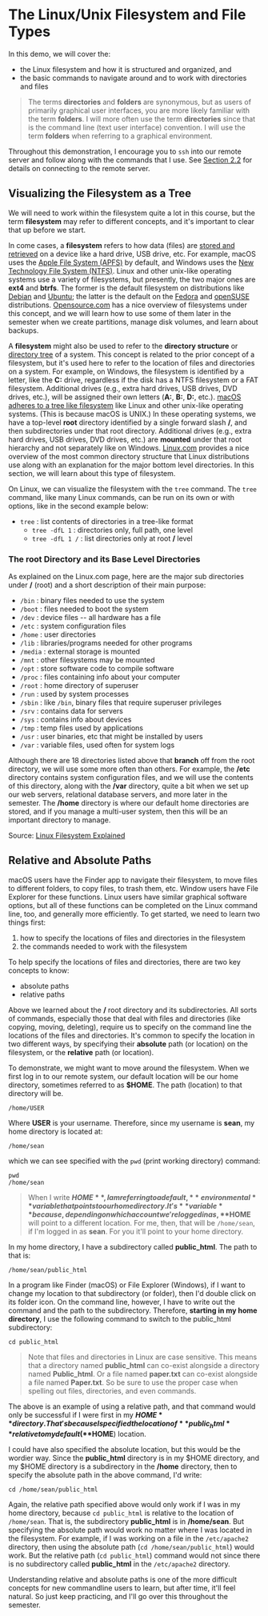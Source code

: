 # The Linux/Unix Filesystem and File Types

In this demo, we will cover the:

- the Linux filesystem and how it is structured and organized, and
- the basic commands to navigate around and to work with directories and files

> The terms **directories** and **folders** are synonymous, but 
> as users of primarily graphical user interfaces,
> you are more likely familiar with the term **folders**.
> I will more often use the term **directories** 
> since that is the command line (text user interface) convention.
> I will use the term **folders** when referring to a graphical environment.

Throughout this demonstration,
I encourage you to ``ssh`` into our remote server
and follow along with the commands that I use.
See [Section 2.2](02-quick-ssh-connect.html)
for details on connecting to the remote server.

## Visualizing the Filesystem as a Tree

We will need to work within the filesystem
quite a lot in this course,
but the term **filesystem** may refer to different concepts,
and it's important to clear that up before we start.

In come cases, a **filesystem** refers to how data (files)
are [stored and retrieved][filesystem]
on a device like a hard drive, USB drive, etc.
For example, macOS uses the [Apple File System (APFS)][apfs] by default,
and Windows uses the [New Technology File System (NTFS)][ntfs].
Linux and other unix-like operating systems use a variety of filesystems, but
presently, the two major ones are **ext4** and **btrfs**.
The former is the default filesystem on distributions
like [Debian][debian] and [Ubuntu][ubuntu];
the latter is the default on the 
[Fedora][fedora] and [openSUSE][opensuse] distributions. 
[Opensource.com][ext4] has a nice overview of filesystems under this concept,
and we will learn how to use some of them later in the semester
when we create partitions, manage disk volumes, and learn about backups.

A **filesystem** might also be used to refer
to the **directory structure** or [directory tree][directorytree] of a system.
This concept is related to the prior concept of a filesystem, but
it's used here to refer to the location of files and directories on a system.
For example, on Windows, the filesystem is identified by a letter, like the **C:** drive,
regardless if the disk has a NTFS filesystem or a FAT filesystem.
Additional drives (e.g., extra hard drives, USB drives, DVD drives, etc.),
will be assigned their own letters (**A:**, **B:**, **D:**, etc.).
[macOS adheres to a tree like filesystem][macosdirtree]
like Linux and other unix-like operating systems.
(This is because macOS is UNIX.)
In these operating systems, we have a top-level **root** directory
identified by a single forward slash  **/**,
and then subdirectories under that root directory.
Additional drives (e.g., extra hard drives, USB drives, DVD drives, etc.) are **mounted**
under that root hierarchy and not separately like on Windows.
[Linux.com][directories] provides a nice overview of the most common directory structure
that Linux distributions use along with an explanation for the major bottom level directories.
In this section, we will learn about this type of filesystem.

On Linux, we can visualize the filesystem with the ``tree`` command.
The ``tree`` command, like many Linux commands,
can be run on its own or with options,
like in the second example below:

- ``tree`` : list contents of directories in a tree-like format
    - ``tree -dfL 1`` : directories only, full path, one level
    - ``tree -dfL 1 /`` : list directories only at root **/** level

### The root Directory and its Base Level Directories

As explained on the Linux.com page,
here are the major sub directories under **/** (root)
and a short description of their main purpose:

- ``/bin`` : binary files needed to use the system
- ``/boot``  : files needed to boot the system
- ``/dev`` : device files -- all hardware has a file
- ``/etc`` : system configuration files
- ``/home`` : user directories
- ``/lib`` : libraries/programs needed for other programs
- ``/media`` : external storage is mounted
- ``/mnt`` : other filesystems may be mounted
- ``/opt`` : store software code to compile software
- ``/proc`` : files containing info about your computer
- ``/root`` : home directory of superuser
- ``/run`` : used by system processes
- ``/sbin`` : like ``/bin``, binary files that require superuser privileges
- ``/srv`` : contains data for servers
- ``/sys`` : contains info about devices
- ``/tmp`` : temp files used by applications
- ``/usr`` : user binaries, etc that might be installed by users
- ``/var`` : variable files, used often for system logs

Although there are 18 directories listed above
that **branch** off from the root directory,
we will use some more often than others.
For example, the **/etc** directory contains system configuration files,
and we will use the contents of this directory,
along with the **/var** directory,
quite a bit when we set up our web servers, relational database servers,
and more later in the semester.
The **/home** directory is where our default home directories are stored,
and if you manage a multi-user system,
then this will be an important directory to manage. 

Source: [Linux Filesystem Explained][directories]

## Relative and Absolute Paths

macOS users have the Finder app to navigate their filesystem,
to move files to different folders, to copy files, to trash them, etc.
Window users have File Explorer for these functions.
Linux users have similar graphical software options,
but all of these functions can be completed on the Linux command line, too,
and generally more efficiently.
To get started, we need to learn two things first:

1. how to specify the locations of files and directories in the filesystem 
2. the commands needed to work with the filesystem

To help specify the locations of files and directories,
there are two key concepts to know:

- absolute paths
- relative paths

Above we learned about the **/** root directory and its subdirectories.
All sorts of commands,
especially those that deal with files and directories 
(like copying, moving, deleting),
require us to specify on the command line
the locations of the files and directories.
It's common to specify the location in two different ways,
by specifying their **absolute** path (or location) on the filesystem,
or the **relative** path (or location).

To demonstrate, we might want to move around the filesystem.
When we first log in to our remote system,
our default location will be our home directory,
sometimes referred to as **$HOME**.
The path (location) to that directory will be.

```
/home/USER
```

Where **USER** is your username.
Therefore, since my username is **sean**,
my home directory is located at:

```
/home/sean
```

which we can see specified with the ``pwd`` (print working directory) command:

```
pwd
/home/sean
```

> When I write **$HOME**,
> I am referring to a default, **environmental** variable
> that points to our home directory.
> It's **variable** because,
> depending on which account we're logged in as,
> **$HOME** will point to a different location.
> For me, then, that will be ``/home/sean``,
> if I'm logged in as **sean**.
> For you it'll point to your home directory.

In my home directory,
I have a subdirectory called **public_html**.
The path to that is:

```
/home/sean/public_html
```

In a program like Finder (macOS) or File Explorer (Windows),
if I want to change my location to that subdirectory (or folder),
then I'd double click on its folder icon.
On the command line, however, I have to write out the command
and the path to the subdirectory.
Therefore, **starting in my home directory**,
I use the following command to switch to the public_html subdirectory:

```
cd public_html
```

> Note that files and directories in Linux are case sensitive.
> This means that a directory named **public_html** can co-exist
> alongside a directory named **Public_html**.
> Or a file named **paper.txt** can co-exist alongside a file
> named **Paper.txt**.
> So be sure to use the proper case when spelling out files, directories,
> and even commands.

The above is an example of using a relative path, and
that command would only be successful if I were
first in my **$HOME** directory.
That's because I specified the location of **public_html**
relative to my default (**$HOME**) location.

I could have also specified the absolute location,
but this would be the wordier way.
Since the **public_html** directory is in my $HOME directory,
and my $HOME directory is a subdirectory in the **/home** directory,
then to specify the absolute path in the above command,
I'd write:

```
cd /home/sean/public_html
```

Again, the relative path specified above would only work if
I was in my home directory, because 
``cd public_html`` is relative to the location of ``/home/sean``.
That is, the subdirectory **public_html** is in **/home/sean**.
But specifying the absolute path would work no matter where
I was located in the filesystem.
For example, if I was working on a file in the ``/etc/apache2`` directory,
then using the absolute path (``cd /home/sean/public_html``) would work.
But the relative path (``cd public_html``) command would not since
there is no subdirectory called **public_html**
in the ``/etc/apache2`` directory.

Understanding relative and absolute paths is
one of the more difficult concepts for new commandline users to learn,
but after time, it'll feel natural.
So just keep practicing, and
I'll go over this throughout the semester.

[filesystem]:https://en.wikipedia.org/wiki/File_system
[apfs]:https://support.apple.com/guide/disk-utility/file-system-formats-available-in-disk-utility-dsku19ed921c/mac
[ntfs]:https://docs.microsoft.com/en-us/troubleshoot/windows-client/backup-and-storage/fat-hpfs-and-ntfs-file-systems
[debian]:https://www.debian.org/
[ubuntu]:https://ubuntu.com
[fedora]:https://getfedora.org/
[opensuse]:https://www.opensuse.org/
[ext4]:https://opensource.com/article/18/4/ext4-filesystem
[directories]:https://www.linux.com/tutorials/linux-filesystem-explained/
[coreutils]:https://www.gnu.org/software/coreutils/manual/coreutils.html
[directorylisting]:https://www.gnu.org/software/coreutils/manual/coreutils.html#Directory-listing
[basicops]:https://www.gnu.org/software/coreutils/manual/coreutils.html#Basic-operations
[filetypes]:https://www.gnu.org/software/coreutils/manual/coreutils.html#Special-file-types
[printing]:https://www.gnu.org/software/coreutils/manual/coreutils.html#Printing-text
[directorytree]:https://refspecs.linuxfoundation.org/FHS_3.0/fhs/ch01.html
[macosdirtree]:https://developer.apple.com/library/archive/documentation/FileManagement/Conceptual/FileSystemProgrammingGuide/FileSystemOverview/FileSystemOverview.html
